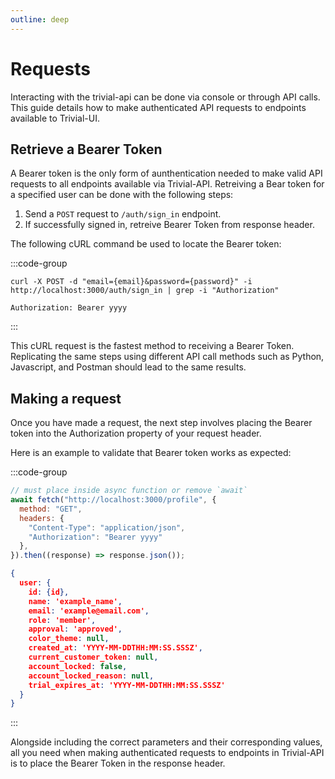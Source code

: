```yaml
---
outline: deep
---
```


# Requests

Interacting with the trivial-api can be done via console or through API calls. This guide details how to make authenticated API requests to endpoints available to Trivial-UI.

## Retrieve a Bearer Token

A Bearer token is the only form of aunthentication needed to make valid API requests to all endpoints available via Trivial-API. Retreiving a Bear token for a specified user can be done with the following steps: 

1. Send a `POST` request to `/auth/sign_in` endpoint.
2. If successfully signed in, retreive Bearer Token from response header.

The following cURL command be used to locate the Bearer token:

:::code-group
```cURL [Request]
curl -X POST -d "email={email}&password={password}" -i http://localhost:3000/auth/sign_in | grep -i "Authorization"
```
```[Response]
Authorization: Bearer yyyy
```
:::

This cURL request is the fastest method to receiving a Bearer Token. Replicating the same steps using different API call methods such as Python, Javascript, and Postman should lead to the same results.

## Making a request

Once you have made a request, the next step involves placing the Bearer token into the Authorization property of your request header.

Here is an example to validate that Bearer token works as expected:

:::code-group

```javascript [Request]
// must place inside async function or remove `await`
await fetch("http://localhost:3000/profile", {
  method: "GET",
  headers: {
    "Content-Type": "application/json",
    "Authorization": "Bearer yyyy"
  },
}).then((response) => response.json());
```
```json [Response]
{
  user: {
    id: {id},
    name: 'example_name',
    email: 'example@email.com',
    role: 'member',
    approval: 'approved',
    color_theme: null,
    created_at: 'YYYY-MM-DDTHH:MM:SS.SSSZ',
    current_customer_token: null,
    account_locked: false,
    account_locked_reason: null,
    trial_expires_at: 'YYYY-MM-DDTHH:MM:SS.SSSZ'
  }
}
```
:::

Alongside including the correct parameters and their corresponding values, all you need when making authenticated requests to endpoints in Trivial-API is to place the Bearer Token in the response header.